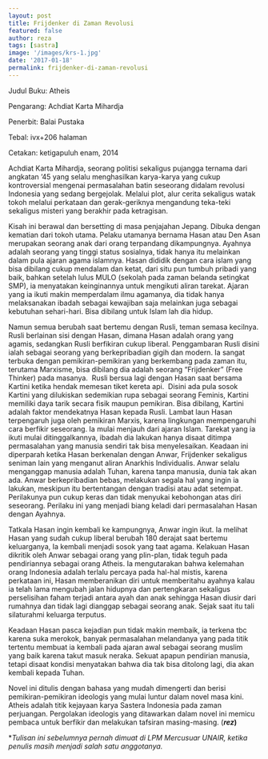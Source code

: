 ```yaml
---
layout: post
title: Frijdenker di Zaman Revolusi
featured: false
author: reza
tags: [sastra]
image: '/images/krs-1.jpg'
date: '2017-01-18'
permalink: frijdenker-di-zaman-revolusi
---
```


Judul Buku: Atheis

Pengarang: Achdiat Karta Mihardja

Penerbit: Balai Pustaka

Tebal: ivx+206 halaman

Cetakan: ketigapuluh enam, 2014

Achdiat Karta Mihardja, seorang politisi sekaligus pujangga ternama dari angkatan ’45 yang selalu menghasilkan karya-karya yang cukup kontroversial mengenai permasalahan batin seseorang didalam revolusi Indonesia yang sedang bergejolak. Melalui plot, alur cerita sekaligus watak tokoh melalui perkataan dan gerak-geriknya mengandung teka-teki sekaligus misteri yang berakhir pada ketragisan.

Kisah ini berawal dan bersetting di masa penjajahan Jepang. Dibuka dengan kematian dari tokoh utama. Pelaku utamanya bernama Hasan atau Den Asan merupakan seorang anak dari orang terpandang dikampungnya. Ayahnya adalah seorang yang tinggi status sosialnya, tidak hanya itu melainkan dalam pula ajaran agama islamnya. Hasan dididik dengan cara islam yang bisa dibilang cukup mendalam dan ketat, dari situ pun tumbuh pribadi yang baik, bahkan setelah lulus MULO (sekolah pada zaman belanda setingkat SMP), ia menyatakan keinginannya untuk mengikuti aliran tarekat. Ajaran yang ia ikuti makin memperdalam ilmu agamanya, dia tidak hanya melaksanakan ibadah sebagai kewajiban saja melainkan juga sebagai kebutuhan sehari-hari. Bisa dibilang untuk Islam lah dia hidup.

Namun semua berubah saat bertemu dengan Rusli, teman semasa kecilnya. Rusli berlainan sisi dengan Hasan, dimana Hasan adalah orang yang agamis, sedangkan Rusli berfikiran cukup liberal. Penggambaran Rusli disini ialah sebagai seorang yang berkepribadian gigih dan modern. Ia sangat terbuka dengan pemikiran-pemikiran yang berkembang pada zaman itu, terutama Marxisme, bisa dibilang dia adalah seorang “Frijdenker” (Free Thinker) pada masanya.  Rusli bersua lagi dengan Hasan saat bersama Kartini ketika hendak memesan tiket kereta api.  Disini ada pula sosok Kartini yang dilukiskan sedemikian rupa sebagai seorang Feminis, Kartini memiliki daya tarik secara fisik maupun pemikiran. Bisa dibilang, Kartini adalah faktor mendekatnya Hasan kepada Rusli. Lambat laun Hasan terpengaruh juga oleh pemikiran Marxis, karena lingkungan mempengaruhi cara berfikir seseorang. Ia mulai menjauh dari ajaran Islam. Tarekat yang ia ikuti mulai ditinggalkannya, ibadah dia lakukan hanya disaat ditimpa permasalahan yang manusia sendiri tak bisa menyelesaikan. Keadaan ini diperparah ketika Hasan berkenalan dengan Anwar, Frijdenker sekaligus seniman lain yang menganut aliran Anarkhis Individualis. Anwar selalu menganggap manusia adalah Tuhan, karena tanpa manusia, dunia tak akan ada. Anwar berkepribadian bebas, melakukan segala hal yang ingin ia lakukan, meskipun itu bertentangan dengan tradisi atau adat setempat. Perilakunya pun cukup keras dan tidak menyukai kebohongan atas diri seseorang. Perilaku ini yang menjadi biang keladi dari permasalahan Hasan dengan Ayahnya.

Tatkala Hasan ingin kembali ke kampungnya, Anwar ingin ikut. Ia melihat Hasan yang sudah cukup liberal berubah 180 derajat saat bertemu keluarganya, Ia kembali menjadi sosok yang taat agama. Kelakuan Hasan dikritik oleh Anwar sebagai orang yang plin-plan, tidak teguh pada pendiriannya sebagai orang Atheis. Ia mengutarakan bahwa kelemahan orang Indonesia adalah terlalu percaya pada hal-hal mistis, karena perkataan ini, Hasan memberanikan diri untuk memberitahu ayahnya kalau ia telah lama mengubah jalan hidupnya dan pertengkaran sekaligus perselisihan faham terjadi antara ayah dan anak sehingga Hasan diusir dari rumahnya dan tidak lagi dianggap sebagai seorang anak. Sejak saat itu tali silaturahmi keluarga terputus.

Keadaan Hasan pasca kejadian pun tidak makin membaik, ia terkena tbc karena suka merokok, banyak permasalahan melandanya yang pada titik tertentu membuat ia kembali pada ajaran awal sebagai seorang muslim yang baik karena takut masuk neraka. Sekuat apapun pendirian manusia, tetapi disaat kondisi menyatakan bahwa dia tak bisa ditolong lagi, dia akan kembali kepada Tuhan.

Novel ini ditulis dengan bahasa yang mudah dimengerti dan berisi pemikiran-pemikiran ideologis yang mulai luntur dalam novel masa kini. Atheis adalah titik kejayaan karya Sastera Indonesia pada zaman perjuangan. Pergolakan ideologis yang ditawarkan dalam novel ini memicu pembaca untuk berfikir dan melakukan tafsiran masing-masing. (**_rez_)**

\*_Tulisan ini sebelumnya pernah dimuat di LPM Mercusuar UNAIR, ketika penulis masih menjadi salah satu anggotanya._
